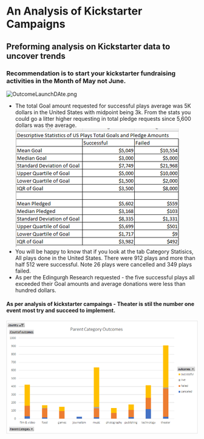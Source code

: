 # An Analysis of Kickstarter Campaigns
## Preforming analysis on Kickstarter data to uncover trends
### Recommendation is to start your kickstarter fundraising activities in the Month of May not June.
![OutcomeLaunchDAte.png](OutcomeLaunchDAte.png)
* The total Goal amount requested for successful plays average was 5K dollars in the United States with midpoint being 3k. From the stats you could go a litter higher requesting in total pledge requests since 5,600 dollars was the average.
![StatsofUSplaysGoalsandPledge.png](StatsofUSplaysGoalsandPledge.png)
* You will be happy to know that if you look at the tab Category Statisics,  All plays done in the United States. There were 912 plays and more than half 512 were successful.  Note 26 plays were cancelled and 349 plays failed.
* As per the Edingurgh Research requested - the five successful plays all exceeded their Goal amounts and average donations were less than hundred dollars.
#### As per analysis of kickstarter campaings - Theater is stil the number one event most try and succeed to implement. 
![Untitled.png](Untitled.png)
